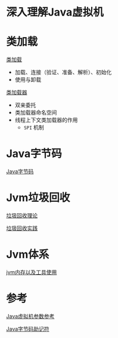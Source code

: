 # 深入理解Java虚拟机

# 类加载
[类加载](类加载.md)
- 加载、连接（验证、准备、解析）、初始化
- 使用与卸载

[类加载器](类加载.md)
- 双亲委托
- 类加载器命名空间
- 线程上下文类加载器的作用
    - `SPI` 机制

# Java字节码

[Java字节码](字节码.md)

# Jvm垃圾回收

[垃圾回收理论](jvm垃圾回收.md)

[垃圾回收实践](jvm垃圾回收实践.md)

# Jvm体系

[jvm内存以及工具使用](jvm内存以及工具使用.md)


# 参考

[Java虚拟机参数参考](Java虚拟机参数参考.md)

[Java字节码助记符](Java字节码助记符参考.md)